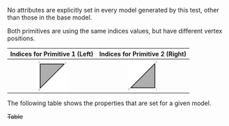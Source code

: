 No attributes are explicitly set in every model generated by this test, other than those in the base model.  

Both primitives are using the same indices values, but have different vertex positions.  

Indices for Primitive 1 (Left) | Indices for Primitive 2 (Right)
:---: | :---:
<img src="./Icon_Indices_Primitive1.png" height="72" width="72" align="middle"> | <img src="./Icon_Indices_Primitive2.png" height="72" width="72" align="middle">

The following table shows the properties that are set for a given model.  

~~Table~~ 
